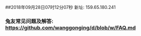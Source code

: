 ##2018年09月28日07时12分07秒 新址: 159.65.180.241
### 兔友常见问题及解答: https://github.com/wanggonging/d/blob/w/FAQ.md
